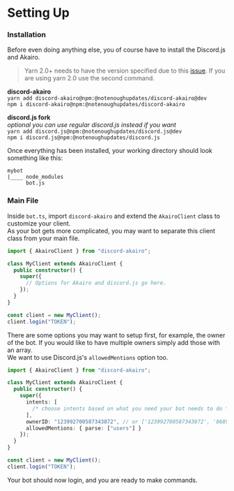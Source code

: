 <!-- markdownlint-disable MD001 MD033 MD040 -->

# Setting Up

### Installation

Before even doing anything else, you of course have to install the Discord.js and Akairo.

> Yarn 2.0+ needs to have the version specified due to this [issue](https://github.com/yarnpkg/berry/issues/1816). If you are using yarn 2.0 use the second command.

**discord-akairo**<br />`yarn add discord-akairo@npm:@notenoughupdates/discord-akairo@dev`<br />`npm i discord-akairo@npm:@notenoughupdates/discord-akairo`<br />

**discord.js fork**<br />_optional you can use regular discord.js instead if you want_<br />`yarn add discord.js@npm:@notenoughupdates/discord.js@dev`<br />`npm i discord.js@npm:@notenoughupdates/discord.js`<br />

Once everything has been installed, your working directory should look something like this:

```
mybot
|____ node_modules
      bot.js
```

### Main File

Inside `bot.ts`, import `discord-akairo` and extend the `AkairoClient` class to customize your client.  
As your bot gets more complicated, you may want to separate this client class from your main file.

```ts
import { AkairoClient } from "discord-akairo";

class MyClient extends AkairoClient {
  public constructor() {
    super({
      // Options for Akairo and discord.js go here.
    });
  }
}

const client = new MyClient();
client.login("TOKEN");
```

There are some options you may want to setup first, for example, the owner of the bot.
If you would like to have multiple owners simply add those with an array.  
We want to use Discord.js's `allowedMentions` option too.

```ts
import { AkairoClient } from "discord-akairo";

class MyClient extends AkairoClient {
  public constructor() {
    super({
      intents: [
        /* choose intents based on what you need your bot needs to do */
      ],
      ownerID: "123992700587343872", // or ['123992700587343872', '86890631690977280']
      allowedMentions: { parse: ["users"] }
    });
  }
}

const client = new MyClient();
client.login("TOKEN");
```

Your bot should now login, and you are ready to make commands.

